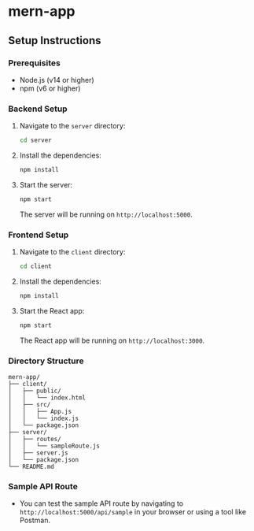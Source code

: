 # mern-app

## Setup Instructions

### Prerequisites
- Node.js (v14 or higher)
- npm (v6 or higher)

### Backend Setup
1. Navigate to the `server` directory:
   ```sh
   cd server
   ```
2. Install the dependencies:
   ```sh
   npm install
   ```
3. Start the server:
   ```sh
   npm start
   ```
   The server will be running on `http://localhost:5000`.

### Frontend Setup
1. Navigate to the `client` directory:
   ```sh
   cd client
   ```
2. Install the dependencies:
   ```sh
   npm install
   ```
3. Start the React app:
   ```sh
   npm start
   ```
   The React app will be running on `http://localhost:3000`.

### Directory Structure
```
mern-app/
├── client/
│   ├── public/
│   │   └── index.html
│   ├── src/
│   │   ├── App.js
│   │   └── index.js
│   └── package.json
├── server/
│   ├── routes/
│   │   └── sampleRoute.js
│   ├── server.js
│   └── package.json
└── README.md
```

### Sample API Route
- You can test the sample API route by navigating to `http://localhost:5000/api/sample` in your browser or using a tool like Postman.
